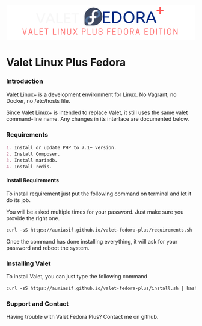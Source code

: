 <p align="center">
    <img width="500" src="https://raw.githubusercontent.com/aumiasif/valet-fedora-plus/master/imgs/logo.png" alt="Valet Linux Plus Fedora">
</p>

# Valet Linux Plus Fedora

### Introduction

Valet Linux+ is a development environment for Linux. No Vagrant, no Docker, no /etc/hosts file.

Since Valet Linux+ is intended to replace Valet, it still uses the same valet command-line name. Any changes in its interface are documented below.

### Requirements

```markdown
1. Install or update PHP to 7.1+ version.
2. Install Composer.
3. Install mariadb.
4. Install redis.
```
#### Install Requirements

To install requirement just put the following command on terminal and let it do its job.

You will be asked multiple times for your password. Just make sure you provide the right one.

```markdown
curl -sS https://aumiasif.github.io/valet-fedora-plus/requirements.sh | bash -x
```

Once the command has done installing everything, it will ask for your password and reboot the system.

### Installing Valet

To install Valet, you can just type the following command

```markdown
curl -sS https://aumiasif.github.io/valet-fedora-plus/install.sh | bash -x
```

### Support and Contact

Having trouble with Valet Fedora Plus? Contact me on github.